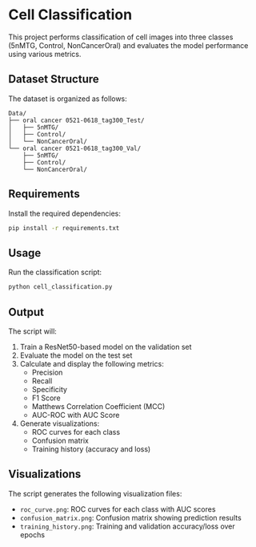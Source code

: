 # Cell Classification

This project performs classification of cell images into three classes (5nMTG, Control, NonCancerOral) and evaluates the model performance using various metrics.

## Dataset Structure

The dataset is organized as follows:

```
Data/
├── oral cancer 0521-0618_tag300_Test/
│   ├── 5nMTG/
│   ├── Control/
│   └── NonCancerOral/
└── oral cancer 0521-0618_tag300_Val/
    ├── 5nMTG/
    ├── Control/
    └── NonCancerOral/
```

## Requirements

Install the required dependencies:

```bash
pip install -r requirements.txt
```

## Usage

Run the classification script:

```bash
python cell_classification.py
```

## Output

The script will:

1. Train a ResNet50-based model on the validation set
2. Evaluate the model on the test set
3. Calculate and display the following metrics:
   - Precision
   - Recall
   - Specificity
   - F1 Score
   - Matthews Correlation Coefficient (MCC)
   - AUC-ROC with AUC Score
4. Generate visualizations:
   - ROC curves for each class
   - Confusion matrix
   - Training history (accuracy and loss)

## Visualizations

The script generates the following visualization files:

- `roc_curve.png`: ROC curves for each class with AUC scores
- `confusion_matrix.png`: Confusion matrix showing prediction results
- `training_history.png`: Training and validation accuracy/loss over epochs
